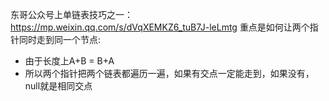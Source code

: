 东哥公众号上单链表技巧之一：https://mp.weixin.qq.com/s/dVqXEMKZ6_tuB7J-leLmtg
重点是如何让两个指针同时走到同一个节点:

* 由于长度上A+B = B+A
* 所以两个指针把两个链表都遍历一遍，如果有交点一定能走到，如果没有，null就是相同交点